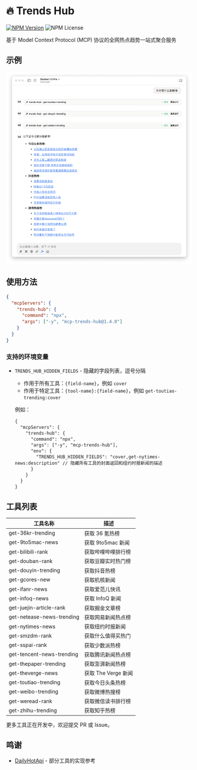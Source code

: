 # 🔥 Trends Hub

[![NPM Version](https://img.shields.io/npm/v/mcp-trends-hub)](https://www.npmjs.com/package/mcp-trends-hub)
![NPM License](https://img.shields.io/npm/l/mcp-trends-hub)

基于 Model Context Protocol (MCP) 协议的全网热点趋势一站式聚合服务

## 示例

<picture>
  <source media="(prefers-color-scheme: dark)" srcset="./assets/cace-drak.png">
  <img src="./assets/case-light.png" alt="Trends Hub 示例">
</picture>

## 使用方法

<!-- usage-start -->

```json
{
  "mcpServers": {
    "trends-hub": {
      "command": "npx",
      "args": ["-y", "mcp-trends-hub@1.4.0"]
    }
  }
}
```

<!-- usage-end -->

### 支持的环境变量

- `TRENDS_HUB_HIDDEN_FIELDS` - 隐藏的字段列表，逗号分隔

  - 作用于所有工具：`{field-name}`，例如 `cover`
  - 作用于特定工具：`{tool-name}:{field-name}`，例如 `get-toutiao-trending:cover`

  例如：

  ```jsonc
  {
    "mcpServers": {
      "trends-hub": {
        "command": "npx",
        "args": ["-y", "mcp-trends-hub"],
        "env": {
          "TRENDS_HUB_HIDDEN_FIELDS": "cover,get-nytimes-news:description" // 隐藏所有工具的封面返回和纽约时报新闻的描述
        }
      }
    }
  }
  ```

## 工具列表

<!-- tools-start -->

| 工具名称                  | 描述                |
| ------------------------- | ------------------- |
| get-36kr-trending         | 获取 36 氪热榜      |
| get-9to5mac-news          | 获取 9to5mac 新闻   |
| get-bilibili-rank         | 获取哔哩哔哩排行榜  |
| get-douban-rank           | 获取豆瓣实时热门榜  |
| get-douyin-trending       | 获取抖音热榜        |
| get-gcores-new            | 获取机核新闻        |
| get-ifanr-news            | 获取爱范儿快讯      |
| get-infoq-news            | 获取 InfoQ 新闻     |
| get-juejin-article-rank   | 获取掘金文章榜      |
| get-netease-news-trending | 获取网易新闻热点榜  |
| get-nytimes-news          | 获取纽约时报新闻    |
| get-smzdm-rank            | 获取什么值得买热门  |
| get-sspai-rank            | 获取少数派热榜      |
| get-tencent-news-trending | 获取腾讯新闻热点榜  |
| get-thepaper-trending     | 获取澎湃新闻热榜    |
| get-theverge-news         | 获取 The Verge 新闻 |
| get-toutiao-trending      | 获取今日头条热榜    |
| get-weibo-trending        | 获取微博热搜榜      |
| get-weread-rank           | 获取微信读书排行榜  |
| get-zhihu-trending        | 获取知乎热榜        |

<!-- tools-end -->

更多工具正在开发中，欢迎提交 PR 或 Issue。

## 鸣谢

- [DailyHotApi](https://github.com/imsyy/DailyHotApi) - 部分工具的实现参考
